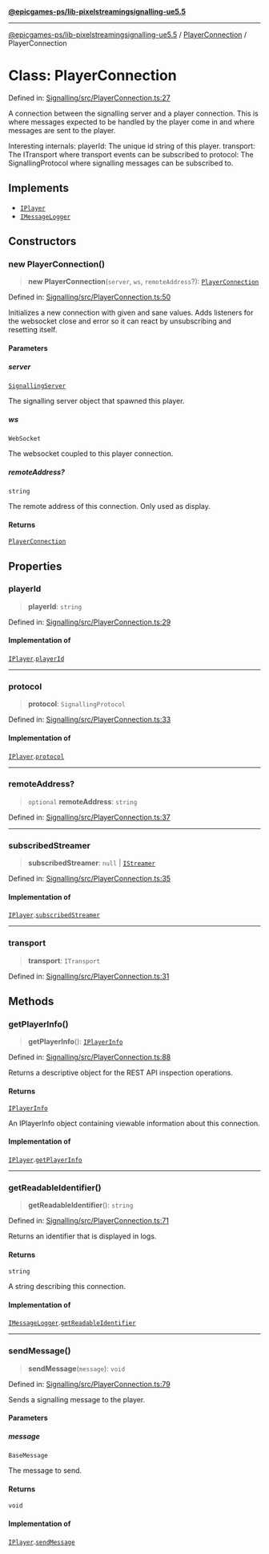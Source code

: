 [**@epicgames-ps/lib-pixelstreamingsignalling-ue5.5**](../../README.md)

***

[@epicgames-ps/lib-pixelstreamingsignalling-ue5.5](../../README.md) / [PlayerConnection](../README.md) / PlayerConnection

# Class: PlayerConnection

Defined in: [Signalling/src/PlayerConnection.ts:27](https://github.com/EpicGamesExt/PixelStreamingInfrastructure/blob/4dc9339cfc185a91d37d078aa9dd0951dfbae1a5/Signalling/src/PlayerConnection.ts#L27)

A connection between the signalling server and a player connection.
This is where messages expected to be handled by the player come in
and where messages are sent to the player.

Interesting internals:
playerId: The unique id string of this player.
transport: The ITransport where transport events can be subscribed to
protocol: The SignallingProtocol where signalling messages can be
subscribed to.

## Implements

- [`IPlayer`](../../PlayerRegistry/interfaces/IPlayer.md)
- [`IMessageLogger`](../../LoggingUtils/interfaces/IMessageLogger.md)

## Constructors

### new PlayerConnection()

> **new PlayerConnection**(`server`, `ws`, `remoteAddress`?): [`PlayerConnection`](PlayerConnection.md)

Defined in: [Signalling/src/PlayerConnection.ts:50](https://github.com/EpicGamesExt/PixelStreamingInfrastructure/blob/4dc9339cfc185a91d37d078aa9dd0951dfbae1a5/Signalling/src/PlayerConnection.ts#L50)

Initializes a new connection with given and sane values. Adds listeners for the
websocket close and error so it can react by unsubscribing and resetting itself.

#### Parameters

##### server

[`SignallingServer`](../../SignallingServer/classes/SignallingServer.md)

The signalling server object that spawned this player.

##### ws

`WebSocket`

The websocket coupled to this player connection.

##### remoteAddress?

`string`

The remote address of this connection. Only used as display.

#### Returns

[`PlayerConnection`](PlayerConnection.md)

## Properties

### playerId

> **playerId**: `string`

Defined in: [Signalling/src/PlayerConnection.ts:29](https://github.com/EpicGamesExt/PixelStreamingInfrastructure/blob/4dc9339cfc185a91d37d078aa9dd0951dfbae1a5/Signalling/src/PlayerConnection.ts#L29)

#### Implementation of

[`IPlayer`](../../PlayerRegistry/interfaces/IPlayer.md).[`playerId`](../../PlayerRegistry/interfaces/IPlayer.md#playerid)

***

### protocol

> **protocol**: `SignallingProtocol`

Defined in: [Signalling/src/PlayerConnection.ts:33](https://github.com/EpicGamesExt/PixelStreamingInfrastructure/blob/4dc9339cfc185a91d37d078aa9dd0951dfbae1a5/Signalling/src/PlayerConnection.ts#L33)

#### Implementation of

[`IPlayer`](../../PlayerRegistry/interfaces/IPlayer.md).[`protocol`](../../PlayerRegistry/interfaces/IPlayer.md#protocol)

***

### remoteAddress?

> `optional` **remoteAddress**: `string`

Defined in: [Signalling/src/PlayerConnection.ts:37](https://github.com/EpicGamesExt/PixelStreamingInfrastructure/blob/4dc9339cfc185a91d37d078aa9dd0951dfbae1a5/Signalling/src/PlayerConnection.ts#L37)

***

### subscribedStreamer

> **subscribedStreamer**: `null` \| [`IStreamer`](../../StreamerRegistry/interfaces/IStreamer.md)

Defined in: [Signalling/src/PlayerConnection.ts:35](https://github.com/EpicGamesExt/PixelStreamingInfrastructure/blob/4dc9339cfc185a91d37d078aa9dd0951dfbae1a5/Signalling/src/PlayerConnection.ts#L35)

#### Implementation of

[`IPlayer`](../../PlayerRegistry/interfaces/IPlayer.md).[`subscribedStreamer`](../../PlayerRegistry/interfaces/IPlayer.md#subscribedstreamer)

***

### transport

> **transport**: `ITransport`

Defined in: [Signalling/src/PlayerConnection.ts:31](https://github.com/EpicGamesExt/PixelStreamingInfrastructure/blob/4dc9339cfc185a91d37d078aa9dd0951dfbae1a5/Signalling/src/PlayerConnection.ts#L31)

## Methods

### getPlayerInfo()

> **getPlayerInfo**(): [`IPlayerInfo`](../../PlayerRegistry/interfaces/IPlayerInfo.md)

Defined in: [Signalling/src/PlayerConnection.ts:88](https://github.com/EpicGamesExt/PixelStreamingInfrastructure/blob/4dc9339cfc185a91d37d078aa9dd0951dfbae1a5/Signalling/src/PlayerConnection.ts#L88)

Returns a descriptive object for the REST API inspection operations.

#### Returns

[`IPlayerInfo`](../../PlayerRegistry/interfaces/IPlayerInfo.md)

An IPlayerInfo object containing viewable information about this connection.

#### Implementation of

[`IPlayer`](../../PlayerRegistry/interfaces/IPlayer.md).[`getPlayerInfo`](../../PlayerRegistry/interfaces/IPlayer.md#getplayerinfo)

***

### getReadableIdentifier()

> **getReadableIdentifier**(): `string`

Defined in: [Signalling/src/PlayerConnection.ts:71](https://github.com/EpicGamesExt/PixelStreamingInfrastructure/blob/4dc9339cfc185a91d37d078aa9dd0951dfbae1a5/Signalling/src/PlayerConnection.ts#L71)

Returns an identifier that is displayed in logs.

#### Returns

`string`

A string describing this connection.

#### Implementation of

[`IMessageLogger`](../../LoggingUtils/interfaces/IMessageLogger.md).[`getReadableIdentifier`](../../LoggingUtils/interfaces/IMessageLogger.md#getreadableidentifier)

***

### sendMessage()

> **sendMessage**(`message`): `void`

Defined in: [Signalling/src/PlayerConnection.ts:79](https://github.com/EpicGamesExt/PixelStreamingInfrastructure/blob/4dc9339cfc185a91d37d078aa9dd0951dfbae1a5/Signalling/src/PlayerConnection.ts#L79)

Sends a signalling message to the player.

#### Parameters

##### message

`BaseMessage`

The message to send.

#### Returns

`void`

#### Implementation of

[`IPlayer`](../../PlayerRegistry/interfaces/IPlayer.md).[`sendMessage`](../../PlayerRegistry/interfaces/IPlayer.md#sendmessage)
